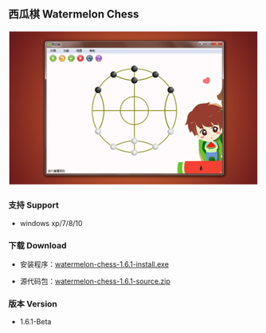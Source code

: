 ## 西瓜棋 Watermelon Chess

![main-win](https://github.com/tatwd/watermelon-chess/blob/master/wiki-resources/imags/main-win.png)

### 支持 Support   

- windows xp/7/8/10

### 下载 Download

- 安装程序：[watermelon-chess-1.6.1-install.exe](https://github.com/tatwd/watermelon-chess/raw/master/wiki-resources/downloads/watermelon-chess-1.6.1-install.exe)

- 源代码包：[watermelon-chess-1.6.1-source.zip](https://github.com/tatwd/watermelon-chess/raw/master/wiki-resources/downloads/watermelon-chess-1.6.1-src.zip)

### 版本 Version
    
- 1.6.1-Beta
